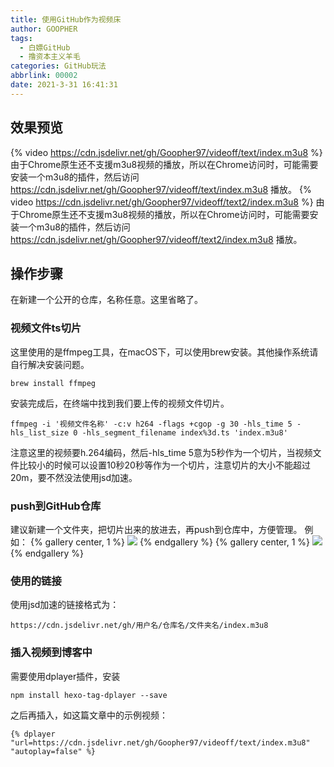 ```yaml
---
title: 使用GitHub作为视频床
author: GOOPHER
tags:
  - 白嫖GitHub
  - 撸资本主义羊毛
categories: GitHub玩法
abbrlink: 00002
date: 2021-3-31 16:41:31
---
```

## 效果预览

{% video https://cdn.jsdelivr.net/gh/Goopher97/videoff/text/index.m3u8 %}
 由于Chrome原生还不支援m3u8视频的播放，所以在Chrome访问时，可能需要安装一个m3u8的插件，然后访问 https://cdn.jsdelivr.net/gh/Goopher97/videoff/text/index.m3u8 播放。
{% video https://cdn.jsdelivr.net/gh/Goopher97/videoff/text2/index.m3u8 %}
 由于Chrome原生还不支援m3u8视频的播放，所以在Chrome访问时，可能需要安装一个m3u8的插件，然后访问 https://cdn.jsdelivr.net/gh/Goopher97/videoff/text2/index.m3u8 播放。
## 操作步骤
在新建一个公开的仓库，名称任意。这里省略了。
### 视频文件ts切片
这里使用的是ffmpeg工具，在macOS下，可以使用brew安装。其他操作系统请自行解决安装问题。
```
brew install ffmpeg
```
安装完成后，在终端中找到我们要上传的视频文件切片。
```
ffmpeg -i '视频文件名称' -c:v h264 -flags +cgop -g 30 -hls_time 5 -hls_list_size 0 -hls_segment_filename index%3d.ts 'index.m3u8'
```
注意这里的视频要h.264编码，然后-hls_time 5意为5秒作为一个切片，当视频文件比较小的时候可以设置10秒20秒等作为一个切片，注意切片的大小不能超过20m，要不然没法使用jsd加速。
### push到GitHub仓库
建议新建一个文件夹，把切片出来的放进去，再push到仓库中，方便管理。
例如：
{% gallery center, 1 %}
![](https://cdn.jsdelivr.net/gh/Goopher97/tuchuang2@master/img/QQ20210331-171755@2x.png)
{% endgallery %}
{% gallery center, 1 %}
![](https://cdn.jsdelivr.net/gh/Goopher97/tuchuang2@master/img/QQ20210331-171846@2x.png)
{% endgallery %}
### 使用的链接
使用jsd加速的链接格式为：
```
https://cdn.jsdelivr.net/gh/用户名/仓库名/文件夹名/index.m3u8
```
### 插入视频到博客中
需要使用dplayer插件，安装
```
npm install hexo-tag-dplayer --save
```
之后再插入，如这篇文章中的示例视频：
```
{% dplayer "url=https://cdn.jsdelivr.net/gh/Goopher97/videoff/text/index.m3u8" "autoplay=false" %}
```